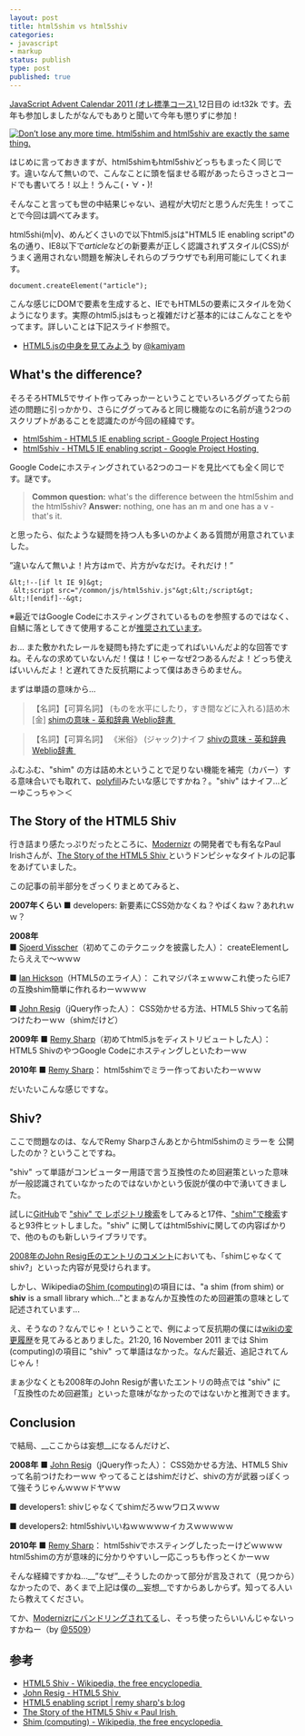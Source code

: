 ```yaml
---
layout: post
title: html5shim vs html5shiv
categories:
- javascript
- markup
status: publish
type: post
published: true
---
```

<a href="http://atnd.org/events/21980">JavaScript Advent Calendar 2011 (オレ標準コース) </a>12日目の id:t32k です。去年も参加しましたがなんでもありと聞いて今年も懲りずに参加！

<a href="http://keycss.com/html5/html5shim-vs-html5shiv.html"><img title="Don’t lose any more time." src="http://t32k.me/mol/file/2011/12/same.png" alt="Don’t lose any more time. html5shim and html5shiv are exactly the same thing."></a>

はじめに言っておきますが、html5shimもhtml5shivどっちもまったく同じです。違いなんて無いので、こんなことに頭を悩ませる暇があったらさっさとコードでも書いてろ！以上！うんこ(・∀・)!

そんなこと言っても世の中結果じゃない、過程が大切だと思うんだ先生！ってことで今回は調べてみます。

html5shi(m|v)、めんどくさいので以下html5.jsは"HTML5 IE enabling script"の名の通り、IE8以下で<em>article</em>などの新要素が正しく認識されずスタイル(CSS)がうまく適用されない問題を解決しそれらのブラウザでも利用可能にしてくれます。

```
document.createElement("article");
```

こんな感じにDOMで要素を生成すると、IEでもHTML5の要素にスタイルを効くようになります。実際のhtml5.jsはもっと複雑だけど基本的にはこんなことをやってます。詳しいことは下記スライド参照で。

+ <a href="http://prog.re-d.net/demo/slide/20101218/index.html">HTML5.jsの中身を見てみよう</a> by <a href="https://twitter.com/#!/kamiyam">@kamiyam</a>
</ul>

## What's the difference?

そろそろHTML5でサイト作ってみっかーということでいろいろググってたら前述の問題に引っかかり、さらにググってみると同じ機能なのに名前が違う2つのスクリプトがあることを認識たのが今回の経緯です。

+ <a href="http://code.google.com/p/html5shim/">html5shim - HTML5 IE enabling script - Google Project Hosting</a>
+ <a href="http://code.google.com/p/html5shiv/">html5shiv - HTML5 IE enabling script - Google Project Hosting </a>
</ul>
Google Codeにホスティングされている2つのコードを見比べても全く同じです。謎です。

> __Common question:__ what's the difference between the html5shim and the html5shiv?
__Answer:__ nothing, one has an m and one has a v - that's it.

と思ったら、似たような疑問を持つ人も多いのかよくある質問が用意されていました。

”違いなんて無いよ！片方はmで、片方がvなだけ。それだけ！”

```
&lt;!--[if lt IE 9]&gt;
 &lt;script src="/common/js/html5shiv.js"&gt;&lt;/script&gt;
&lt;![endif]--&gt;
```

※最近ではGoogle Codeにホスティングされているものを参照するのではなく、自鯖に落としてきて使用することが<a href="http://www.skyward-design.net/blog/archives/000134.html">推奨されています</a>。

お... また敷かれたレールを疑問も持たずに走ってればいいんだよ的な回答ですね。そんなの求めていないんだ！僕は！じゃーなぜ2つあるんだよ！どっち使えばいいんだよ！と遅れてきた反抗期によって僕はあきらめません。

まずは単語の意味から...

> 【名詞】【可算名詞】
(ものを水平にしたり，すき間などに入れる)詰め木[金]
<a href="http://ejje.weblio.jp/content/shim"> shimの意味 - 英和辞典 Weblio辞書 </a>

>【名詞】【可算名詞】
《米俗》 (ジャック)ナイフ
<a href="http://ejje.weblio.jp/content/shiv"> shivの意味 - 英和辞典 Weblio辞書 </a>

ふむふむ、"shim" の方は詰め木ということで足りない機能を補完（カバー）する意味合いでも取れて、<a href="https://github.com/Modernizr/Modernizr/wiki/HTML5-Cross-Browser-Polyfills">polyfill</a>みたいな感じですかね？。"shiv" はナイフ...どーゆこっちゃ＞＜

## The Story of the HTML5 Shiv

行き詰まり感たっぷりだったところに、<a href="http://t32k.me/mol/log/trackhtml5inga-with-modernizr/">Modernizr</a> の開発者でも有名なPaul Irishさんが、<a href="http://paulirish.com/2011/the-history-of-the-html5-shiv/">The Story of the HTML5 Shiv </a>というドンピシャなタイトルの記事をあげていました。

この記事の前半部分をざっくりまとめてみると、

__2007年くらい__
■ developers:
新要素にCSS効かなくね？やばくねｗ？あれれｗｗ？

__2008年__  
■ <a href="http://intertwingly.net/blog/2008/01/22/Best-Standards-Support#c1201006277"> Sjoerd Visscher</a>（初めてこのテクニックを披露した人）：
createElementしたらええで〜ｗｗｗ

■ <a href="http://ln.hixie.ch/?start=1201080691&amp;count=1"> Ian Hickson</a>（HTML5のエライ人）：
これマジパネェｗｗｗこれ使ったらIE7の互換shim簡単に作れるわーｗｗｗｗ

■ <a href="http://ejohn.org/blog/html5-shiv/">John Resig</a>（jQuery作った人）：
CSS効かせる方法、HTML5 Shivって名前つけたわーｗｗ（shimだけど）

__2009年__
■ <a href="http://remysharp.com/2009/01/07/html5-enabling-script/"> Remy Sharp</a>（初めてhtml5.jsをディストリビュートした人）：
HTML5 ShivのやつGoogle Codeにホスティングしといたわーｗｗ

__2010年__
■ <a href="http://code.google.com/p/html5shim/source/detail?r=2">Remy Sharp</a>：
html5shimでミラー作っておいたわーｗｗｗ

だいたいこんな感じですな。

## Shiv?

ここで問題なのは、なんでRemy Sharpさんあとからhtml5shimのミラーを 公開したのか？ということですね。

"shiv" って単語がコンピューター用語で言う互換性のため回避策といった意味が一般認識されていなかったのではないかという仮説が僕の中で湧いてきました。

試しに<a href="https://github.com/">GitHub</a>で <a href="https://github.com/search?q=shiv&amp;type=Everything&amp;repo=&amp;langOverride=&amp;start_value=1">"shiv" で レポジトリ検索</a>をしてみると17件、<a href="https://github.com/search?type=Everything&amp;language=&amp;q=shim&amp;repo=&amp;langOverride=&amp;x=0&amp;y=0&amp;start_value=1">"shim"で検索</a>すると93件ヒットしました。"shiv" に関してはhtml5shivに関しての内容ばかりで、他のものも新しいライブラリです。

<a href="http://ejohn.org/blog/html5-shiv/#comment-296934">2008年のJohn Resig氏のエントリのコメント</a>においても、「shimじゃなくてshiv?」といった内容が見受けられます。

しかし、Wikipediaの<a href="http://en.wikipedia.org/wiki/Shim_(computing)">Shim (computing)</a>の項目には、"a shim (from shim) or __shiv__ is a small library which..."とまぁなんか互換性のため回避策の意味として記述されています...

え、そうなの？なんでじゃ！ということで、例によって反抗期の僕には<a href="http://en.wikipedia.org/w/index.php?title=Shim_(computing)&amp;action=history">wikiの変更履歴</a>を見てみるとありました。21:20, 16 November 2011‎ までは Shim (computing)の項目に "shiv" って単語はなかった。なんだ最近、追記されてんじゃん！

まぁ少なくとも2008年のJohn Resigが書いたエントリの時点では "shiv" に「互換性のため回避策」といった意味がなかったのではないかと推測できます。

## Conclusion

で結局、__ここからは妄想__になるんだけど、

__2008年__
■ <a href="http://ejohn.org/blog/html5-shiv/">John Resig</a>（jQuery作った人）：
CSS効かせる方法、HTML5 Shivって名前つけたわーｗｗ
やってることはshimだけど、shivの方が武器っぽくって強そうじゃんｗｗｗドヤｗｗ

■ developers1:
shivじゃなくてshimだろｗｗワロスｗｗｗ

■ developers2:
html5shivいいねｗｗｗｗｗイカスｗｗｗｗｗ

__2010年__
■ <a href="http://code.google.com/p/html5shim/source/detail?r=2">Remy Sharp</a>：
html5shivでホスティングしたったーけどｗｗｗｗ
html5shimの方が意味的に分かりやすいし一応こっちも作っとくかーｗｗ

そんな経緯ですかね...__”なぜ”__そうしたのかって部分が言及されて（見つから）なかったので、あくまで上記は僕の__妄想__ですからあしからず。知ってる人いたら教えてください。

てか、<a href="http://www.modernizr.com/download/">Modernizrにバンドリングされてる</a>し、そっち使ったらいいんじゃないっすかねー（by <a href="https://twitter.com/#!/5509">@5509</a>）

## 参考

+ <a href="http://en.wikipedia.org/wiki/HTML5_Shiv">HTML5 Shiv - Wikipedia, the free encyclopedia </a>
+ <a href="http://ejohn.org/blog/html5-shiv/">John Resig - HTML5 Shiv </a>
+ <a href="http://remysharp.com/2009/01/07/html5-enabling-script/">HTML5 enabling script | remy sharp's b:log</a>
+ <a href="http://paulirish.com/2011/the-history-of-the-html5-shiv/">The Story of the HTML5 Shiv « Paul Irish </a>
+ <a href="http://en.wikipedia.org/wiki/Shim_(computing)">Shim (computing) - Wikipedia, the free encyclopedia </a>